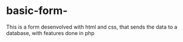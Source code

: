 # basic-form-
This is a form desenvolved with html and css, that sends the data to a database, with features done in php

